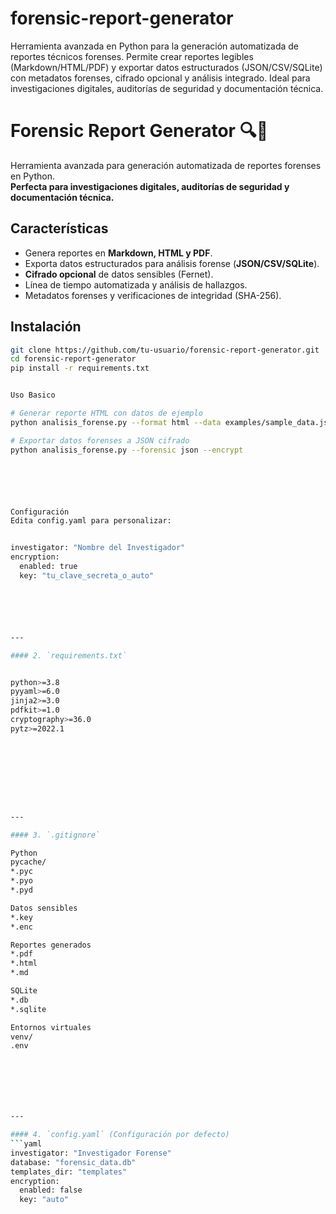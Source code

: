 # forensic-report-generator
Herramienta avanzada en Python para la generación automatizada de reportes técnicos forenses. Permite crear reportes legibles (Markdown/HTML/PDF) y exportar datos estructurados (JSON/CSV/SQLite) con metadatos forenses, cifrado opcional y análisis integrado. Ideal para investigaciones digitales, auditorías de seguridad y documentación técnica.


# Forensic Report Generator 🔍📄

Herramienta avanzada para generación automatizada de reportes forenses en Python.  
**Perfecta para investigaciones digitales, auditorías de seguridad y documentación técnica.**

## Características
- Genera reportes en **Markdown, HTML y PDF**.
- Exporta datos estructurados para análisis forense (**JSON/CSV/SQLite**).
- **Cifrado opcional** de datos sensibles (Fernet).
- Línea de tiempo automatizada y análisis de hallazgos.
- Metadatos forenses y verificaciones de integridad (SHA-256).

## Instalación
```bash
git clone https://github.com/tu-usuario/forensic-report-generator.git
cd forensic-report-generator
pip install -r requirements.txt


Uso Basico

# Generar reporte HTML con datos de ejemplo
python analisis_forense.py --format html --data examples/sample_data.json

# Exportar datos forenses a JSON cifrado
python analisis_forense.py --forensic json --encrypt






Configuración
Edita config.yaml para personalizar:


investigator: "Nombre del Investigador"
encryption:
  enabled: true
  key: "tu_clave_secreta_o_auto"






---

#### 2. `requirements.txt`


python>=3.8
pyyaml>=6.0
jinja2>=3.0
pdfkit>=1.0
cryptography>=36.0
pytz>=2022.1









---

#### 3. `.gitignore`

Python
pycache/
*.pyc
*.pyo
*.pyd

Datos sensibles
*.key
*.enc

Reportes generados
*.pdf
*.html
*.md

SQLite
*.db
*.sqlite

Entornos virtuales
venv/
.env







---

#### 4. `config.yaml` (Configuración por defecto)
```yaml
investigator: "Investigador Forense"
database: "forensic_data.db"
templates_dir: "templates"
encryption:
  enabled: false
  key: "auto"
